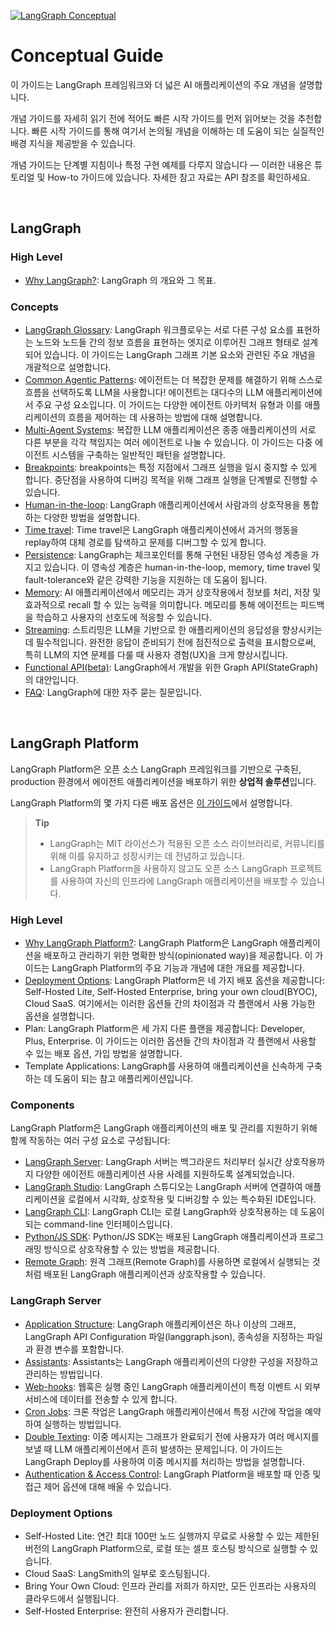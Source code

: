 [![LangGraph Conceptual](https://img.shields.io/badge/LangGraph-Conceptual-blue?logo=langgraph)](https://langchain-ai.github.io/langgraph/concepts/)


# Conceptual Guide

이 가이드는 LangGraph 프레임워크와 더 넓은 AI 애플리케이션의 주요 개념을 설명합니다. 

개념 가이드를 자세히 읽기 전에 적어도 빠른 시작 가이드를 먼저 읽어보는 것을 추천합니다. 빠른 시작 가이드를 통해 여기서 논의될 개념을 이해하는 데 도움이 되는 실질적인 배경 지식을 제공받을 수 있습니다.

개념 가이드는 단계별 지침이나 특정 구현 예제를 다루지 않습니다 — 이러한 내용은 튜토리얼 및 How-to 가이드에 있습니다. 자세한 참고 자료는 API 참조를 확인하세요.

<br>

## LangGraph


### High Level

- [Why LangGraph?](./why_langgraph.md): LangGraph 의 개요와 그 목표.


### Concepts

- [LangGraph Glossary](./langgraph_glossary.md): LangGraph 워크플로우는 서로 다른 구성 요소를 표현하는 노드와 노드들 간의 정보 흐름을 표현하는 엣지로 이루어진 그래프 형태로 설계되어 있습니다. 이 가이드는 LangGraph 그래프 기본 요소와 관련된 주요 개념을 개괄적으로 설명합니다.
- [Common Agentic Patterns](./agent_architectures.md): 에이전트는 더 복잡한 문제를 해결하기 위해 스스로 흐름을 선택하도록 LLM을 사용합니다! 에이전트는 대다수의 LLM 애플리케이션에서 주요 구성 요소입니다. 이 가이드는 다양한 에이전트 아키텍처 유형과 이를 애플리케이션의 흐름을 제어하는 데 사용하는 방법에 대해 설명합니다.
- [Multi-Agent Systems](./multi_agent_systems.md): 복잡한 LLM 애플리케이션은 종종 애플리케이션의 서로 다른 부분을 각각 책임지는 여러 에이전트로 나눌 수 있습니다. 이 가이드는 다중 에이전트 시스템을 구축하는 일반적인 패턴을 설명합니다.
- [Breakpoints](./breakpoints.md): breakpoints는 특정 지점에서 그래프 실행을 일시 중지할 수 있게 합니다. 중단점을 사용하여 디버깅 목적을 위해 그래프 실행을 단계별로 진행할 수 있습니다.
- [Human-in-the-loop](./human_in_the_loop.md): LangGraph 애플리케이션에서 사람과의 상호작용을 통합하는 다양한 방법을 설명합니다.
- [Time travel](./time_travel.md): Time travel은 LangGraph 애플리케이션에서 과거의 행동을 replay하여 대체 경로를 탐색하고 문제를 디버그할 수 있게 합니다.
- [Persistence](./persistence.md): LangGraph는 체크포인터를 통해 구현된 내장된 영속성 계층을 가지고 있습니다. 이 영속성 계층은 human-in-the-loop, memory, time travel 및 fault-tolerance와 같은 강력한 기능을 지원하는 데 도움이 됩니다.
- [Memory](./memory.md): AI 애플리케이션에서 메모리는 과거 상호작용에서 정보를 처리, 저장 및 효과적으로 recall 할 수 있는 능력을 의미합니다. 메모리를 통해 에이전트는 피드백을 학습하고 사용자의 선호도에 적응할 수 있습니다.
- [Streaming](./streaming.md): 스트리밍은 LLM을 기반으로 한 애플리케이션의 응답성을 향상시키는 데 필수적입니다. 완전한 응답이 준비되기 전에 점진적으로 출력을 표시함으로써, 특히 LLM의 지연 문제를 다룰 때 사용자 경험(UX)을 크게 향상시킵니다.
- [Functional API(beta)](./functional_api.md): LangGraph에서 개발을 위한 Graph API(StateGraph)의 대안입니다.
- [FAQ](https://langchain-ai.github.io/langgraph/concepts/faq/): LangGraph에 대한 자주 묻는 질문입니다.

<br>

## LangGraph Platform

LangGraph Platform은 오픈 소스 LangGraph 프레임워크를 기반으로 구축된, production 환경에서 에이전트 애플리케이션을 배포하기 위한 **상업적 솔루션**입니다.

LangGraph Platform의 몇 가지 다른 배포 옵션은 [이 가이드](./deployment_options.md)에서 설명합니다.

> **Tip**
> - LangGraph는 MIT 라이선스가 적용된 오픈 소스 라이브러리로, 커뮤니티를 위해 이를 유지하고 성장시키는 데 전념하고 있습니다.
> - LangGraph Platform을 사용하지 않고도 오픈 소스 LangGraph 프로젝트를 사용하여 자신의 인프라에 LangGraph 애플리케이션을 배포할 수 있습니다.


### High Level

- [Why LangGraph Platform?](./langgraph_platform.md): LangGraph Platform은 LangGraph 애플리케이션을 배포하고 관리하기 위한 명확한 방식(opinionated way)을 제공합니다. 이 가이드는 LangGraph Platform의 주요 기능과 개념에 대한 개요를 제공합니다.
- [Deployment Options](./deployment_options.md): LangGraph Platform은 네 가지 배포 옵션을 제공합니다: Self-Hosted Lite, Self-Hosted Enterprise, bring your own cloud(BYOC), Cloud SaaS. 여기에서는 이러한 옵션들 간의 차이점과 각 플랜에서 사용 가능한 옵션을 설명합니다.
- Plan: LangGraph Platform은 세 가지 다른 플랜을 제공합니다: Developer, Plus, Enterprise. 이 가이드는 이러한 옵션들 간의 차이점과 각 플랜에서 사용할 수 있는 배포 옵션, 가입 방법을 설명합니다.
- Template Applications: LangGraph를 사용하여 애플리케이션을 신속하게 구축하는 데 도움이 되는 참고 애플리케이션입니다.


### Components

LangGraph Platform은 LangGraph 애플리케이션의 배포 및 관리를 지원하기 위해 함께 작동하는 여러 구성 요소로 구성됩니다:

- [LangGraph Server](./langgraph_server.md): LangGraph 서버는 백그라운드 처리부터 실시간 상호작용까지 다양한 에이전트 애플리케이션 사용 사례를 지원하도록 설계되었습니다.
- [LangGraph Studio](./langgraph_studio.md): LangGraph 스튜디오는 LangGraph 서버에 연결하여 애플리케이션을 로컬에서 시각화, 상호작용 및 디버깅할 수 있는 특수화된 IDE입니다.
- [LangGraph CLI](./langgraph_cli.md): LangGraph CLI는 로컬 LangGraph와 상호작용하는 데 도움이 되는 command-line 인터페이스입니다.
- [Python/JS SDK](./langgraph_sdk.md): Python/JS SDK는 배포된 LangGraph 애플리케이션과 프로그래밍 방식으로 상호작용할 수 있는 방법을 제공합니다.
- [Remote Graph](../how_to/how_to_interact_with_the_deployment_using_remotegraph.md): 원격 그래프(Remote Graph)를 사용하면 로컬에서 실행되는 것처럼 배포된 LangGraph 애플리케이션과 상호작용할 수 있습니다.


### LangGraph Server

- [Application Structure](./application_structure.md): LangGraph 애플리케이션은 하나 이상의 그래프, LangGraph API Configuration 파일(langgraph.json), 종속성을 지정하는 파일과 환경 변수를 포함합니다.
- [Assistants](./assistant.md): Assistants는 LangGraph 애플리케이션의 다양한 구성을 저장하고 관리하는 방법입니다.
- [Web-hooks](./langgraph_server.md#webhooks): 웹훅은 실행 중인 LangGraph 애플리케이션이 특정 이벤트 시 외부 서비스에 데이터를 전송할 수 있게 합니다.
- [Cron Jobs](./langgraph_server.md#cron-jobs): 크론 작업은 LangGraph 애플리케이션에서 특정 시간에 작업을 예약하여 실행하는 방법입니다.
- [Double Texting](./double_texting.md): 이중 메시지는 그래프가 완료되기 전에 사용자가 여러 메시지를 보낼 때 LLM 애플리케이션에서 흔히 발생하는 문제입니다. 이 가이드는 LangGraph Deploy를 사용하여 이중 메시지를 처리하는 방법을 설명합니다.
- [Authentication & Access Control](./authentication_and_access_control.md): LangGraph Platform을 배포할 때 인증 및 접근 제어 옵션에 대해 배울 수 있습니다.


### Deployment Options

- Self-Hosted Lite: 연간 최대 100만 노드 실행까지 무료로 사용할 수 있는 제한된 버전의 LangGraph Platform으로, 로컬 또는 셀프 호스팅 방식으로 실행할 수 있습니다.
- Cloud SaaS: LangSmith의 일부로 호스팅됩니다.
- Bring Your Own Cloud: 인프라 관리를 저희가 하지만, 모든 인프라는 사용자의 클라우드에서 실행됩니다.
- Self-Hosted Enterprise: 완전히 사용자가 관리합니다.

